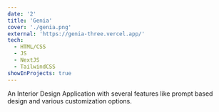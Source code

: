 ```yaml
---
date: '2'
title: 'Genia'
cover: './genia.png'
external: 'https://genia-three.vercel.app/'
tech:
  - HTML/CSS
  - JS
  - NextJS
  - TailwindCSS
showInProjects: true
---
```


An Interior Design Application with several features like prompt based design and various customization options.
